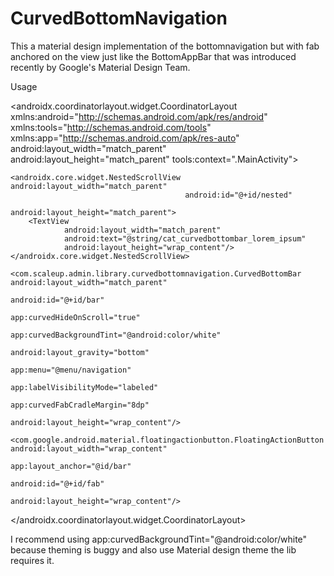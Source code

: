 # CurvedBottomNavigation
This a material design implementation of the bottomnavigation but with fab anchored on the view just like the BottomAppBar that was introduced recently by Google's Material Design Team.


Usage

<androidx.coordinatorlayout.widget.CoordinatorLayout
        xmlns:android="http://schemas.android.com/apk/res/android"
        xmlns:tools="http://schemas.android.com/tools"
        xmlns:app="http://schemas.android.com/apk/res-auto"
        android:layout_width="match_parent"
        android:layout_height="match_parent"
        tools:context=".MainActivity">

    <androidx.core.widget.NestedScrollView android:layout_width="match_parent"
                                           android:id="@+id/nested"
                                           android:layout_height="match_parent">
        <TextView
                android:layout_width="match_parent"
                android:text="@string/cat_curvedbottombar_lorem_ipsum"
                android:layout_height="wrap_content"/>
    </androidx.core.widget.NestedScrollView>

    <com.scaleup.admin.library.curvedbottomnavigation.CurvedBottomBar android:layout_width="match_parent"
                                                                      android:id="@+id/bar"
                                                                      app:curvedHideOnScroll="true"
                                                                      app:curvedBackgroundTint="@android:color/white"
                                                                      android:layout_gravity="bottom"
                                                                      app:menu="@menu/navigation"
                                                                      app:labelVisibilityMode="labeled"
                                                                      app:curvedFabCradleMargin="8dp"
                                                                      android:layout_height="wrap_content"/>

    <com.google.android.material.floatingactionbutton.FloatingActionButton android:layout_width="wrap_content"
                                                                           app:layout_anchor="@id/bar"
                                                                           android:id="@+id/fab"
                                                                           android:layout_height="wrap_content"/>

</androidx.coordinatorlayout.widget.CoordinatorLayout>

I recommend using  app:curvedBackgroundTint="@android:color/white" because theming is buggy and also use Material design theme the lib requires it.
